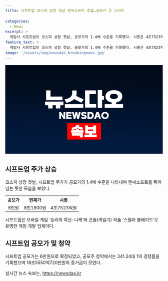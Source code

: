 ```yaml
---
title: 시프트업 코스피 상장 첫날 엔씨소프트 추월…공모가 굿 스타트

categories:
  - News
excerpt: >
  게임사 시프트업이 코스피 상장 첫날, 공모가의 1.4배 수준을 기록했다. 시총은 4조7523억원으로 엔씨소프트를 뛰어넘었다. 김형태 대표가 이끄는 시프트업은 모바일 게임과 콘솔 작품 등으로 유명하며, 스텔라 블레이드가 최근 출시돼 관심을 끌고 있다. 공모주 청약에서는 341.24대 1의 경쟁률을 기록했으며 18조5550억720만원의 증거금이 모였다. (문장 수: 64, 글자 수: 317)
feature_text: >
  게임사 시프트업이 코스피 상장 첫날, 공모가의 1.4배 수준을 기록했다. 시총은 4조7523억원으로 엔씨소프트를 뛰어넘었다. 김형태 대표가 이끄는 시프트업은 모바일 게임과 콘솔 작품 등으로 유명하며, 스텔라 블레이드가 최근 출시돼 관심을 끌고 있다. 공모주 청약에서는 341.24대 1의 경쟁률을 기록했으며 18조5550억720만원의 증거금이 모였다. (문장 수: 64, 글자 수: 317)
image: '/assets/img/newsdao_breakingnews.jpg'
---
```


<p><img src="/assets/img/newsdao_breakingnews.jpg" alt="pcversion 속보" /></p>

<h2 data-ke-size="size26">시프트업 주가 상승</h2>

<p data-ke-size="size16">코스피 상장 첫날, 시프트업 주가가 공모가의 1.4배 수준을 나타내며 엔씨소프트를 뛰어넘는 듯한 모습을 보였다.</p>

<table>
  <tbody>
    <tr>
      <td style="text-align: center; height: 17px;"><b>공모가</b></td>
      <td style="text-align: center; height: 17px;"><b>현재가</b></td>
      <td style="text-align: center; height: 17px;"><b>시총</b></td>
    </tr>
    <tr>
      <td style="text-align: center;">6만원</td>
      <td style="text-align: center;">8만1900원</td>
      <td style="text-align: center;">4조7523억원</td>
    </tr>
  </tbody>
</table>

<p data-ke-size="size16">시프트업은 모바일 게임 ‘승리의 여신: 니케’와 콘솔(게임기) 작품 ‘스텔라 블레이드’로 유명한 게임 개발 업체이다.</p>

<h2 data-ke-size="size26">시프트업 공모가 및 청약</h2>

<p data-ke-size="size16">시프트업 공모가는 6만원으로 확정되었고, 공모주 청약에서는 341.24대 1의 경쟁률을 기록했으며 18조5550억720만원의 증거금이 모였다.</p>
실시간 뉴스 속보는, <a href="https://newsdao.kr" rel="dofollow">https://newsdao.kr</a>


